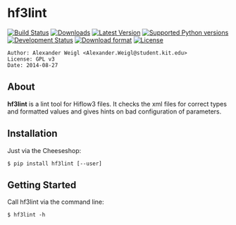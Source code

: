 hf3lint
=======

[![Build Status](https://travis-ci.org/areku/hf3lint.svg?branch=master)](https://travis-ci.org/areku/hf3lint)
[![Downloads](https://pypip.in/download/hf3lint/badge.svg)](https://pypi.python.org/pypi/hf3lint/)
[![Latest Version](https://pypip.in/version/hf3lint/badge.svg)](https://pypi.python.org/pypi/hf3lint/)
[![Supported Python versions](https://pypip.in/py_versions/hf3lint/badge.svg)](https://pypi.python.org/pypi/hf3lint/)
[![Development Status](https://pypip.in/status/hf3lint/badge.svg)](https://pypi.python.org/pypi/hf3lint/)
[![Download format](https://pypip.in/format/hf3lint/badge.svg)](https://pypi.python.org/pypi/hf3lint/)
[![License](https://pypip.in/license/hf3lint/badge.svg)](https://pypi.python.org/pypi/hf3lint/)

    Author: Alexander Weigl <Alexander.Weigl@student.kit.edu>
    License: GPL v3
    Date: 2014-08-27


## About

**hf3lint** is a lint tool for Hiflow3 files. It checks the xml files for correct types and formatted values 
and gives hints on bad configuration of parameters.


## Installation

Just via the Cheeseshop:

    $ pip install hf3lint [--user]


## Getting Started  

Call hf3lint via the command line:

    $ hf3lint -h 
